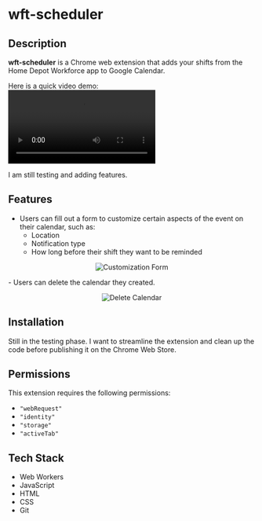 # wft-scheduler

## Description  
**wft-scheduler** is a Chrome web extension that adds your shifts from the Home Depot Workforce app to Google Calendar.  

Here is a quick video demo:  
<video src="https://github.com/user-attachments/assets/97b2a92b-774e-4ec5-b7b9-e06fb5450b6f" width="300" />



I am still testing and adding features.  

## Features  
- Users can fill out a form to customize certain aspects of the event on their calendar, such as:  
  - Location  
  - Notification type  
  - How long before their shift they want to be reminded
    
<p align="center">
  <img src="https://github.com/user-attachments/assets/aa255dfa-390a-49e6-ad2c-96c509f1f478" alt="Customization Form"/>
</p>
- Users can delete the calendar they created.  

<p align="center">
  <img src="https://github.com/user-attachments/assets/2f0ff8ca-7abb-41cb-878e-2ff38f92f98d" alt="Delete Calendar"/>
</p>

## Installation  
Still in the testing phase. I want to streamline the extension and clean up the code before publishing it on the Chrome Web Store.  

## Permissions  
This extension requires the following permissions:  
- `"webRequest"`  
- `"identity"`  
- `"storage"`  
- `"activeTab"`  

## Tech Stack  
- Web Workers  
- JavaScript  
- HTML  
- CSS  
- Git  
